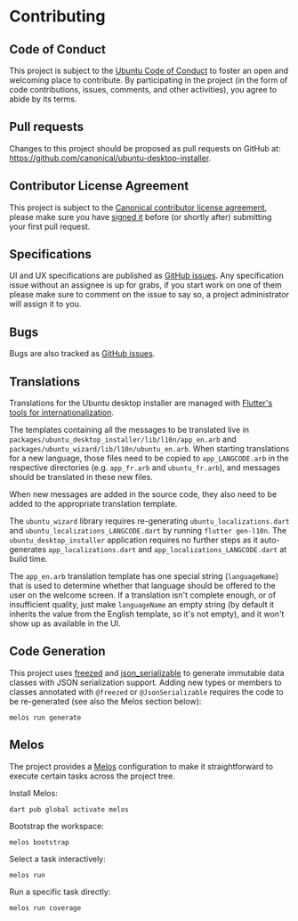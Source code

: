 # Contributing

## Code of Conduct

This project is subject to the [Ubuntu Code of Conduct](https://ubuntu.com/community/code-of-conduct) to foster an open and welcoming place to contribute.
By participating in the project (in the form of code contributions, issues, comments, and other activities), you agree to abide by its terms.

## Pull requests

Changes to this project should be proposed as pull requests on GitHub at: <https://github.com/canonical/ubuntu-desktop-installer>.

## Contributor License Agreement

This project is subject to the [Canonical contributor license agreement](https://ubuntu.com/legal/contributors), please make sure you have [signed it](https://ubuntu.com/legal/contributors/agreement) before (or shortly after) submitting your first pull request.

## Specifications

UI and UX specifications are published as [GitHub issues](https://github.com/canonical/ubuntu-desktop-installer/issues?q=is%3Aissue+label%3Aspecification+sort%3Acreated-asc).
Any specification issue without an assignee is up for grabs, if you start work on one of them please make sure to comment on the issue to say so, a project administrator will assign it to you.

## Bugs

Bugs are also tracked as [GitHub issues](https://github.com/canonical/ubuntu-desktop-installer/issues?q=is%3Aissue+label%3Abug).

## Translations

Translations for the Ubuntu desktop installer are managed with [Flutter's tools for internationalization](https://flutter.dev/docs/development/accessibility-and-localization/internationalization).

The templates containing all the messages to be translated live in `packages/ubuntu_desktop_installer/lib/l10n/app_en.arb` and `packages/ubuntu_wizard/lib/l10n/ubuntu_en.arb`.
When starting translations for a new language, those files need to be copied to `app_LANGCODE.arb` in the respective directories (e.g. `app_fr.arb` and `ubuntu_fr.arb`), and messages should be translated in these new files.

When new messages are added in the source code, they also need to be added to the appropriate translation template.

The `ubuntu_wizard` library requires re-generating `ubuntu_localizations.dart` and `ubuntu_localizations_LANGCODE.dart` by running `flutter gen-l10n`.
The `ubuntu_desktop_installer` application requires no further steps as it auto-generates `app_localizations.dart` and `app_localizations_LANGCODE.dart` at build time.

The `app_en.arb` translation template has one special string (`languageName`) that is used to determine whether that language should be offered to the user on the welcome screen. If a translation isn't complete enough, or of insufficient quality, just make `languageName` an empty string (by default it inherits the value from the English template, so it's not empty), and it won't show up as available in the UI.


## Code Generation

This project uses [freezed](https://pub.dev/packages/freezed) and
[json_serializable](https://pub.dev/packages/json_serializable) to generate
immutable data classes with JSON serialization support. Adding new types or
members to classes annotated with `@freezed` or `@JsonSerializable` requires
the code to be re-generated (see also the Melos section below):

```
melos run generate
```

## Melos

The project provides a [Melos](https://docs.page/invertase/melos) configuration
to make it straightforward to execute certain tasks across the project tree.

Install Melos:
```
dart pub global activate melos
```

Bootstrap the workspace:
```
melos bootstrap
```

Select a task interactively:
```
melos run
```

Run a specific task directly:
```
melos run coverage
```

